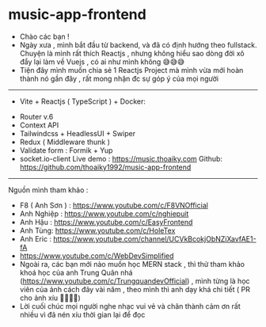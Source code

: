 # music-app-frontend

- Chào các bạn !
- Ngày xưa , mình bắt đầu từ backend, và đã có định hướng theo fullstack. Chuyện là mình rất thích Reactjs , nhưng không hiểu sao dòng đời xô đẩy lại làm về Vuejs , có ai như mình không 😅😅😅
- Tiện đây mình muốn chia sẻ 1 Reactjs Project  mà mình vừa mới hoàn thành nó gần đây , rất mong nhận đc sự góp ý của mọi người
----------------------------------------------
- Vite + Reactjs ( TypeScript ) + Docker:
+ Router v.6
+ Context API
+ Tailwindcss + HeadlessUI + Swiper
+ Redux ( Middleware thunk )
+ Validate form : Formik + Yup
+ socket.io-client
Live demo : https://music.thoaiky.com
Github: https://github.com/thoaiky1992/music-app-frontend
---------------------------------------
Nguồn mình tham khảo : 
- F8 ( Anh Sơn ) : https://www.youtube.com/c/F8VNOfficial
- Anh Nghiệp : https://www.youtube.com/c/nghiepuit
- Anh Hậu : https://www.youtube.com/c/EasyFrontend
- Anh Tùng: https://www.youtube.com/c/HoleTex
- Anh Eric : https://www.youtube.com/channel/UCVkBcokjObNZiXavfAE1-fA  
- https://www.youtube.com/c/WebDevSimplified
- Ngoài ra, các bạn mới nào muốn học MERN stack , thì thử tham khảo khoá học của anh Trung Quân nhá (https://www.youtube.com/c/TrungquandevOfficial) , mình từng là học viên của ảnh cách đây vài năm , theo mình thì anh dạy khá chi tiết ( PR cho ảnh xíu 🤣🤣🤣🤣)
- Lời cuối chúc mọi người nghe nhạc vui vẻ và chân thành cảm ơn rất nhiều vì đã nén xíu thời gian lại để đọc
